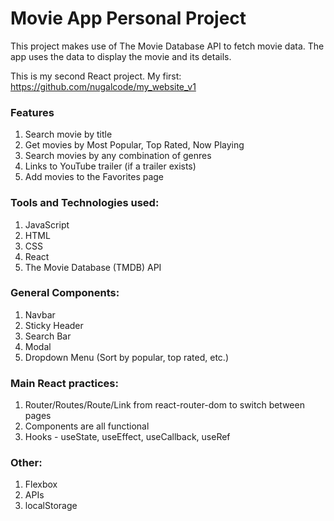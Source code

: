 # Movie App Personal Project 
  This project makes use of The Movie Database API to fetch movie data. The app uses the data to display the movie and its details.
  
  This is my second React project. My first: https://github.com/nugalcode/my_website_v1
   
### Features
1) Search movie by title
2) Get movies by Most Popular, Top Rated, Now Playing
3) Search movies by any combination of genres
4) Links to YouTube trailer (if a trailer exists)
5) Add movies to the Favorites page

### Tools and Technologies used:
1) JavaScript
2) HTML
3) CSS
4) React
5) The Movie Database (TMDB) API

### General Components:
1) Navbar
2) Sticky Header
3) Search Bar
4) Modal 
5) Dropdown Menu (Sort by popular, top rated, etc.)

### Main React practices:
1) Router/Routes/Route/Link from react-router-dom to switch between pages
2) Components are all functional 
3) Hooks - useState, useEffect, useCallback, useRef

### Other:
1) Flexbox
2) APIs
3) localStorage
